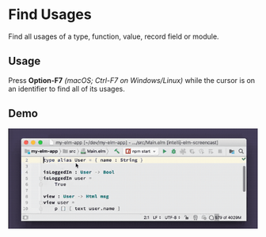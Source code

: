 # Find Usages

Find all usages of a type, function, value, record field or module.

## Usage

Press **Option-F7** _(macOS; Ctrl-F7 on Windows/Linux)_ while the cursor is on an identifier to find all of its usages.

## Demo

![find usages demo](../assets/find_usages.gif)